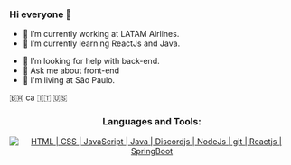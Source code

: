 ### Hi everyone 👋

- 🔭 I’m currently working at <a src="https://www.latamairlines.com/">LATAM Airlines</a>.
- 🌱 I’m currently learning ReactJs and Java.
<!-- - 👯 I’m looking to collaborate on ... -->
- 🤔 I’m looking for help with back-end.
- 💬 Ask me about front-end
- 📍 I'm living at São Paulo.
<!-- - 📫 How to reach me: ...
- ⚡ Fun fact: .. -->

🇧🇷 ca 🇮🇹 🇺🇸


<h3 align="center">Languages and Tools:</h3>
<p align="center">
    <a href="https://skillicons.dev">
        <img title='HTML | CSS | JavaScript | Java | Discordjs | NodeJs | git | Reactjs | SpringBoot' src="https://skillicons.dev/icons?i=html,css,js,java,discordjs,nodejs,git,react,tailwind,bootstrap,springboot, ts&theme=dark" />
    </a>
</p>

<!-- https://github.com/tandpfun/skill-icons -->



